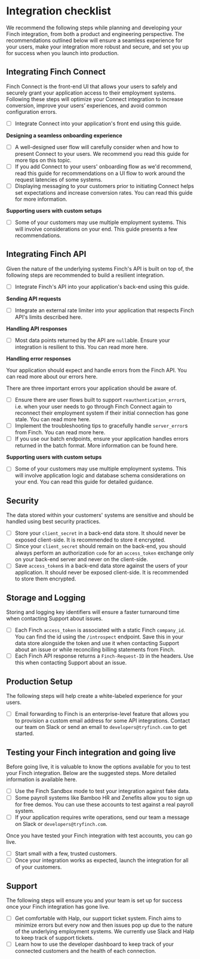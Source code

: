 # Integration checklist

We recommend the following steps while planning and developing your Finch integration, from both a product and engineering perspective. The recommendations outlined below will ensure a seamless experience for your users, make your integration more robust and secure, and set you up for success when you launch into production. 

## Integrating Finch Connect

Finch Connect is the front-end UI that allows your users to safely and securely grant your application access to their employment systems. Following these steps will optimize your Connect integration to increase conversion, improve your users’ experiences, and avoid common configuration errors.

- [ ]  Integrate Connect into your application's front end using this guide.

**Designing a seamless onboarding experience**

- [ ]  A well-designed user flow will carefully consider when and how to present Connect to your users. We recommend you read this guide for more tips on this topic.
- [ ]  If you add Connect to your users' onboarding flow as we'd recommend, read this guide for recommendations on a UI flow to work around the request latencies of some systems.
- [ ]  Displaying messaging to your customers prior to initiating Connect helps set expectations and increase conversion rates. You can read this guide for more information.

**Supporting users with custom setups**

- [ ]  Some of your customers may use multiple employment systems. This will involve considerations on your end. This guide presents a few recommendations.

## Integrating Finch API

Given the nature of the underlying systems Finch's API is built on top of, the following steps are recommended to build a resilient integration.

- [ ]  Integrate Finch's API into your application's back-end using this guide.

**Sending API requests**

- [ ]  Integrate an external rate limiter into your application that respects Finch API's limits described here.

**Handling API responses**

- [ ]  Most data points returned by the API are `null`able. Ensure your integration is resilient to this. You can read more here.

**Handling error responses**

Your application should expect and handle errors from the Finch API. You can read more about our errors here. 

There are three important errors your application should be aware of.

- [ ]  Ensure there are user flows built to support `reauthentication_error`s, i.e. when your user needs to go through Finch Connect again to reconnect their employment system if their initial connection has gone stale. You can read more here.
- [ ]  Implement the troubleshooting tips to gracefully handle `server_error`s from Finch. You can read more here.
- [ ]  If you use our batch endpoints, ensure your application handles errors returned in the batch format. More information can be found here.

**Supporting users with custom setups**

- [ ]  Some of your customers may use multiple employment systems. This will involve application logic and database schema considerations on your end. You can read this guide for detailed guidance.

## Security

The data stored within your customers' systems are sensitive and should be handled using best security practices.

- [ ]  Store your `client_secret` in a back-end data store. It should never be exposed client-side. It is recommended to store it encrypted.
- [ ]  Since your `client_secret` should remain on the back-end, you should always perform an authorization `code` for an `access_token` exchange only on your back-end server and never on the client-side.
- [ ]  Save `access_token`s in a back-end data store against the users of your application. It should never be exposed client-side. It is recommended to store them encrypted.

## Storage and Logging

Storing and logging key identifiers will ensure a faster turnaround time when contacting Support about issues.

- [ ]  Each Finch `access_token` is associated with a static Finch `company_id`. You can find the id using the `/introspect` endpoint. Save this in your data store alongside the token and use it when contacting Support about an issue or while reconciling billing statements from Finch.
- [ ]  Each Finch API response returns a `Finch-Request-ID` in the headers. Use this when contacting Support about an issue.

## Production Setup

The following steps will help create a white-labeled experience for your users.

- [ ]  Email forwarding to Finch is an enterprise-level feature that allows you to provision a custom email address for some API integrations. Contact our team on Slack or send an email to `developers@tryfinch.com` to get started.

## Testing your Finch integration and going live

Before going live, it is valuable to know the options available for you to test your Finch integration. Below are the suggested steps. More detailed information is available here.

- [ ]  Use the Finch Sandbox mode to test your integration against fake data.
- [ ]  Some payroll systems like Bamboo HR and Zenefits allow you to sign up for free demos. You can use these accounts to test against a real payroll system.
- [ ]  If your application requires write operations, send our team a message on Slack or `developers@tryfinch.com`.

Once you have tested your Finch integration with test accounts, you can go live.

- [ ]  Start small with a few, trusted customers.
- [ ]  Once your integration works as expected, launch the integration for all of your customers.

## Support

The following steps will ensure you and your team is set up for success once your Finch integration has gone live.

- [ ]  Get comfortable with Halp, our support ticket system. Finch aims to minimize errors but every now and then issues pop up due to the nature of the underlying employment systems. We currently use Slack and Halp to keep track of support tickets.
- [ ]  Learn how to use the developer dashboard to keep track of your connected customers and the health of each connection.